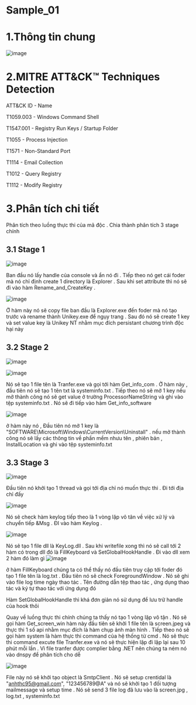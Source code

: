 # Sample_01

# 1.Thông tin chung


![image](https://github.com/YeuPIPI/Sample_01/assets/72372550/b7fb13f9-cb76-40a3-85a4-13775f4ca9d8)

# 2.MITRE ATT&CK™ Techniques Detection

ATT&CK ID   -  	Name

T1059.003	 - Windows Command Shell

T1547.001	- Registry Run Keys / Startup Folder

T1055	- Process Injection

T1571	- Non-Standard Port

T1114	- Email Collection

T1012 - 	Query Registry

T1112 - 	Modify Registry

# 3.Phân tích chi tiết

Phân tích theo luồng thực thi của mã độc . Chia thành phân tích 3 stage chính 

## 3.1 Stage 1

![image](https://github.com/YeuPIPI/Sample_01/assets/72372550/cd38ebab-f7fb-4b4e-87bf-143f53d5f090)

Ban đầu nó lấy handle của console và ẩn nó đi . Tiếp theo nó get cái foder mà nó chỉ định create 1 directory là Explorer . Sau khi set attribute thì nó sẽ đi vào hàm Rename_and_CreateKey . 

![image](https://github.com/YeuPIPI/Sample_01/assets/72372550/e8b79e2c-5639-4fdf-8523-e952a537775b)


Ở hàm này nó sẽ copy file ban đầu là Explorer.exe đến foder mà nó tạo trước và rename thành Unikey.exe để ngụy trang . Sau đó nó sẽ create 1 key và set value key là Unikey NT nhằm mục đích persistant chương trình độc hại này

## 3.2 Stage 2

![image](https://github.com/YeuPIPI/Sample_01/assets/72372550/e7e9c5ac-70df-404c-b0a8-345f283da866)

![image](https://github.com/YeuPIPI/Sample_01/assets/72372550/29ef08ab-3364-418e-bc96-d6598fe67821)


Nó sẽ tạo 1 file tên là Tranfer.exe  và gọi tới hàm Get_info_com . Ở hàm này , đầu tiên nó sẽ tạo 1 tên txt là systeminfo.txt . Tiếp theo nó sẽ mở 1 key nếu mở thành công nó sẽ get value ở trường ProcessorNameString và ghi vào tệp systeminfo.txt . Nó sẽ đi tiếp vào hàm Get_info_software 

![image](https://github.com/YeuPIPI/Sample_01/assets/72372550/7c52a1f8-c954-45a0-9593-9fdfde5d5e0d)

ở hàm này nó , Đầu tiên nó mở 1 key là "SOFTWARE\\Microsoft\\Windows\\CurrentVersion\\Uninstall" . nếu mở thành công nó sẽ lấy các thông tin về phần mềm nhưu tên , phiên bản , InstallLocation và ghi vào tệp systeminfo.txt

## 3.3 Stage 3

![image](https://github.com/YeuPIPI/Sample_01/assets/72372550/779409f9-9bcf-4070-836e-9adeb20984c9)

Đầu tiên nó khởi tạo 1 thread và gọi tới địa chỉ nó muốn thực thi . Đi tới địa chỉ đấy 

![image](https://github.com/YeuPIPI/Sample_01/assets/72372550/997bf21f-175c-4ea7-93a4-72aa0050e5f2)

Nó sẽ check hàm keylog tiếp theo là 1 vòng lặp vô tân về việc xử lý và chuyển tiếp &Msg . ĐI vào hàm Keylog . 

![image](https://github.com/YeuPIPI/Sample_01/assets/72372550/e7f1fbe1-ed09-4a20-9dd2-fd800cbb397b)

Nó sẽ tạo 1 file dll là KeyLog.dll . Sau khi writefile xong thì nó sẽ call tới 2 hàm có trong dll đó là FillKeyboard và SetGlobalHookHandle . Đi vào dll xem 2 hàm đó làm gì 
![image](https://github.com/YeuPIPI/Sample_01/assets/72372550/e60c75d9-058d-4647-868c-4ef020f46ac3)

ở hàm FillKeyboard chúng ta có thể thấy nó đầu tiên truy cập tới foder đó tạo 1 file tên là log.txt . Đầu tiên nó sẽ check ForegroundWindow . Nó sẽ ghi vào file log time ngày thao tác . Tên đường dẫn tệp thao tác , ứng dụng thao tác và ký tự thao tác với ứng dụng đó 

Hàm SetGlobalHookHandle thì khá đơn giản nó sử dụng để lưu trữ handle của hook thôi

Quay về luồng thực thi chính chúng ta thấy nó tạo 1 vòng lặp vô tận . Nó sẽ gọi hàm Get_screen_win hàm này đầu tiên sẽ khởi 1 file tên là screen.jpeg và thực thi 1 số api nhằm mục đích là hàm chụp ảnh màn hình . Tiếp theo nó sẽ gọi hàm system là hàm thực thi command của hệ thống từ cmd . Nó sẽ thực thi command excute file Tranfer.exe và nó sẽ thực hiện lặp đi lặp lại sau 10 phút mỗi lần . 
Vì file tranfer được complier bằng .NET nên chúng ta ném nó vào dnspy để phân tích cho dễ

![image](https://github.com/YeuPIPI/Sample_01/assets/72372550/9295799b-a68d-442e-b4b3-3938d5fd9c42)

File này nó sẽ khởi tạo object là SmtpClient . Nó sẽ setup crentidal là "anhthc95@gmail.com", "123456789@A" và nó sẽ khởi tạo 1 đối tượng mailmessage và setup time . Nó sẽ send 3 file log đã lưu vào là screen.jpg , log.txt , systeminfo.txt 
















